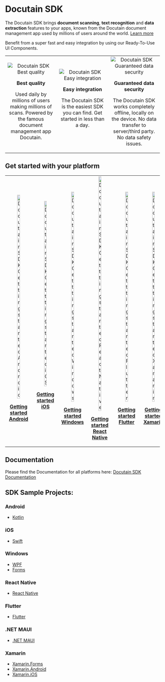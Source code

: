 # Docutain SDK

The Docutain SDK brings <b>document scanning</b>, <b>text recognition</b> and <b>data extraction</b> features to your apps, known from the Docutain document management app used by millions of users around the world. [Learn more](https://sdk.docutain.com "Docutain SDK Homepage")

Benefit from a super fast and easy integration by using our Ready-To-Use UI Components.

<table width="100%"  style="border:0px solid white; width:100%;">
    <tr style="border: 0px;">
        <td align="center" width="33%" style="border:0px; width:33.33%">
            <img src="https://docs.docutain.com/img/bestscanner.svg" alt="Docutain SDK Best quality"/>
            <p>
            <b>Best quality</b>
            </p>
            <p>
            Used daily by millions of users making millions of scans. Powered by the famous document management app Docutain.
            </p>
        </td>
        <td align="center" width="33%" style="border:0px; width:33.33%">
            <img src="https://docs.docutain.com/img/datasafety.svg" alt="Docutain SDK Easy integration"/>
            <p>
            <b>Easy integration</b>
            </p>
            <p>
                The Docutain SDK is the easiest SDK you can find. Get started in less than a day.</br></br>
            </p>
        </td>
        <td align="center" width="33%" style="border:0px; width:33.33%">
            <img src="https://docs.docutain.com/img/bestscanner.svg" alt="Docutain SDK Guaranteed data security"/>
            <p>
            <b>Guaranteed data security</b>
            </p>
            <p>
            The Docutain SDK works completely offline, locally on the device. No data transfer to server/third party. No data safety issues.
            </p>
        </td>
    </tr>
</table>

## Get started with your platform

<table width="100%"  style="border:0px solid white; width:100%;">
    <tr style="border: 0px;">
        <td align="center" width="14%" style="border:0px; width:14%">
            <img width="35%" src="https://sdk.docutain.com/Content/images/icon-android.svg" alt="Docutain SDK Getting started Android"/>
            <p>
            <b><a href="https://docs.docutain.com/docs/Android/intro" title="Docutain SDK documentation">Getting started Android</a></b>
            </p>
        </td>
        <td align="center" width="14%" style="border:0px; width:14%">
            <img width="35%" src="https://sdk.docutain.com/Content/images/icon-ios.svg" alt="Docutain SDK Gettting started iOS"/>
            <p>
            <b><a href="https://docs.docutain.com/docs/iOS/intro" title="Docutain SDK documentation">Getting started iOS</br></br></a></b>
            </p>
        </td>
        <td align="center" width="14%" style="border:0px; width:14%">
            <img width="35%" src="https://sdk.docutain.com/Content/images/icon-windows.svg" alt="Docutain SDK Gettting started Windows"/>
            <p>
            <b><a href="https://docs.docutain.com/docs/Windows/intro" title="Docutain SDK documentation">Getting started Windows</a></b>
            </p>
        </td>
        <td align="center" width="14%" style="border:0px; width:14%">
            <img width="35%" src="https://sdk.docutain.com/Content/images/icon-reactnative.svg" alt="Docutain SDK Gettting started React Native"/>
            <p>
            <b><a href="https://docs.docutain.com/docs/react-native/intro" title="Docutain SDK documentation">Getting started React Native</a></b>
            </p>
        </td>
         <td align="center" width="14%" style="border:0px; width:14%">
            <img width="35%" src="https://sdk.docutain.com/Content/images/icon-flutter.svg" alt="Docutain SDK Gettting started Flutter"/>
            <p>
            <b><a href="https://docs.docutain.com/docs/fluttere/intro" title="Docutain SDK documentation">Getting started Flutter</a></b>
            </p>
        </td>
        <td align="center" width="14%" style="border:0px; width:14%">
            <img width="35%" src="https://sdk.docutain.com/Content/images/icon-xamarin.svg" alt="Docutain SDK Gettting started Xamarin"/>
            <p>
            <b><a href="https://docs.docutain.com/docs/Xamarin/intro" title="Docutain SDK documentation">Getting started Xamarin</a></b>
            </p>
        </td>    
        <td align="center" width="14%" style="border:0px; width:14%">
            <img width="35%" src="https://sdk.docutain.com/Content/images/icon-maui.svg" alt="Docutain SDK Gettting started MAUI"/>
            <p>
            <b><a href="https://docs.docutain.com/docs/MAUI/intro" title="Docutain SDK documentation">Getting started MAUI</a></b>
            </p>
        </td> 
    </tr>
</table>

## Documentation
Please find the Documentation for all platforms here: [Docutain SDK Documentation](https://docs.docutain.com "Docutain SDK Documentation")

## SDK Sample Projects:

### Android
- [Kotlin](https://github.com/Docutain/Docutain-SDK-Example-Android-Kotlin)

### iOS
- [Swift](https://github.com/Docutain/Docutain-SDK-Example-iOS-Swift)

### Windows
- [WPF](https://github.com/Docutain/Docutain-SDK-Example-Windows-WPF-.NET-Framework)
- [Forms](https://github.com/Docutain/Docutain-SDK-Example-Windows-Forms-.NET-Framework)

### React Native
- [React Native](https://github.com/Docutain/docutain-sdk-example-react-native)

### Flutter
- [Flutter](https://github.com/Docutain/docutain-sdk-example-flutter)

### .NET MAUI
- [.NET MAUI](https://github.com/Docutain/docutain-sdk-example-.net-maui)
  
### Xamarin
- [Xamarin.Forms](https://github.com/Docutain/docutain-sdk-example-xamarin-forms)
- [Xamarin.Android](https://github.com/Docutain/docutain-sdk-example-xamarin-android)
- [Xamarin.iOS](https://github.com/Docutain/docutain-sdk-example-xamarin-ios)

